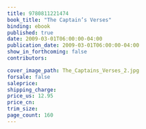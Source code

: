 ```yaml
---
title: 9780811221474
book_title: "The Captain’s Verses"
binding: ebook
published: true
date: 2009-03-01T06:00:00-04:00
publication_date: 2009-03-01T06:00:00-04:00
show_in_forthcoming: false
contributors:

cover_image_path: The_Captains_Verses_2.jpg
forsale: false
saleprice:
shipping_charge:
price_us: 12.95
price_cn:
trim_size:
page_count: 160
---
```


